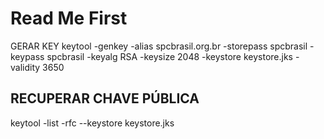 # Read Me First
GERAR KEY 
keytool -genkey -alias spcbrasil.org.br -storepass spcbrasil -keypass spcbrasil -keyalg RSA -keysize 2048 -keystore keystore.jks -validity 3650

## RECUPERAR CHAVE PÚBLICA
keytool -list -rfc --keystore keystore.jks